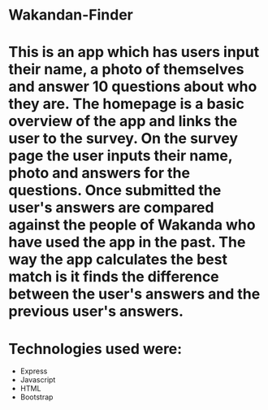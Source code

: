 # Wakandan-Finder

# This is an app which has users input their name, a photo of themselves and answer 10 questions about who they are. The homepage is a basic overview of the app and links the user to the survey. On the survey page the user inputs their name, photo and answers for the questions. Once submitted the user's answers are compared against the people of Wakanda who have used the app in the past. The way the app calculates the best match is it finds the difference between the user's answers and the previous user's answers.
# Technologies used were:

* Express
* Javascript
* HTML
* Bootstrap
